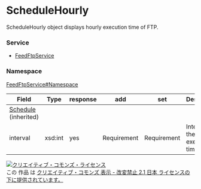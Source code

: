 # ScheduleHourly
ScheduleHourly object displays hourly execution time of FTP.
### Service
+ [FeedFtpService](../../services/FeedFtpService.md)

### Namespace
[FeedFtpService#Namespace](../../services/FeedFtpService.md#namespace)

| Field | Type | response| add| set| Description|
|---|---|---|---|---|---|
| [Schedule](./Schedule.md)  (inherited)|
| interval | xsd:int | yes | Requirement| Requirement| Interval of the execution time  |

<a rel="license" href="http://creativecommons.org/licenses/by-nd/2.1/jp/"><img alt="クリエイティブ・コモンズ・ライセンス" style="border-width:0" src="https://i.creativecommons.org/l/by-nd/2.1/jp/88x31.png" /></a><br />この 作品 は <a rel="license" href="http://creativecommons.org/licenses/by-nd/2.1/jp/">クリエイティブ・コモンズ 表示 - 改変禁止 2.1 日本 ライセンスの下に提供されています。</a>
